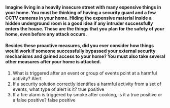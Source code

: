 #### Imagine living in a heavily insecure street with many expensive things in your home. You must be thinking of having a security guard and a few CCTV cameras in your home. Hiding the expensive material inside a hidden underground room is a good idea if any intruder successfully enters the house. These are the things that you plan for the safety of your home, even before any attack occurs.

#### Besides these proactive measures, did you ever consider how things would work if someone successfully bypassed your external security mechanisms and gained access to your home? You must also take several other measures after your home is attacked.


1. What is triggered after an event or group of events point at a harmful activity?
Alert
2. If a security solution correctly identifies a harmful activity from a set of events, what type of alert is it?
   true positive
3. If a fire alarm is triggered by smoke after cooking, is it a true positive or a false positive?
   false positive

